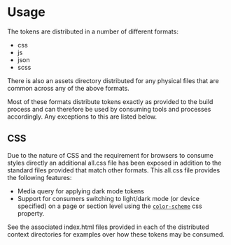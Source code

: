 # Usage

The tokens are distributed in a number of different formats:

- css
- js
- json
- scss

There is also an assets directory distributed for any physical files that are common across any of the above formats.

Most of these formats distribute tokens exactly as provided to the build process and can therefore be used by consuming tools and processes accordingly. Any exceptions to this are listed below.

## CSS

Due to the nature of CSS and the requirement for browsers to consume styles directly an additional all.css file has been exposed in addition to the standard files provided that match other formats. This all.css file provides the following features:

- Media query for applying dark mode tokens
- Support for consumers switching to light/dark mode (or device specified) on a page or section level using the [`color-scheme`](https://web.dev/articles/light-dark) css property.

See the associated index.html files provided in each of the distributed context directories for examples over how these tokens may be consumed.
